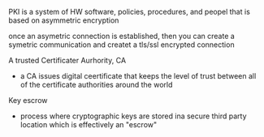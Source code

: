PKI is a system of HW software, policies, procedures, and peopel that is based on asymmetric encryption

once an asymetric connection is established, then you can create a symetric communication and createt a tls/ssl encrypted connection 

A trusted Certificater Aurhority, CA
- a CA issues digital ceertificate that keeps the level of trust between all of the certificate authorities around the world

Key escrow
- process where cryptographic keys are stored ina secure third party location which is effectively an "escrow"